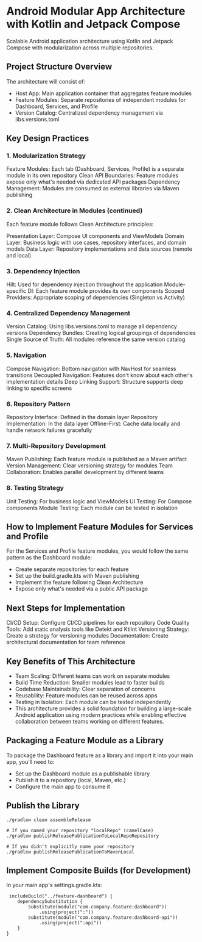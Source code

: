 # Android Modular App Architecture with Kotlin and Jetpack Compose

Scalable Android application architecture using Kotlin and Jetpack Compose with modularization across multiple repositories.

## Project Structure Overview
The architecture will consist of:
- Host App: Main application container that aggregates feature modules
- Feature Modules: Separate repositories of independent modules for Dashboard, Services, and Profile
- Version Catalog: Centralized dependency management via libs.versions.toml


## Key Design Practices
### 1. Modularization Strategy

Feature Modules: Each tab (Dashboard, Services, Profile) is a separate module in its own repository
Clean API Boundaries: Feature modules expose only what's needed via dedicated API packages
Dependency Management: Modules are consumed as external libraries via Maven publishing

### 2. Clean Architecture in Modules (continued)
Each feature module follows Clean Architecture principles:

Presentation Layer: Compose UI components and ViewModels
Domain Layer: Business logic with use cases, repository interfaces, and domain models
Data Layer: Repository implementations and data sources (remote and local)

### 3. Dependency Injection

Hilt: Used for dependency injection throughout the application
Module-specific DI: Each feature module provides its own components
Scoped Providers: Appropriate scoping of dependencies (Singleton vs Activity)

### 4. Centralized Dependency Management

Version Catalog: Using libs.versions.toml to manage all dependency versions
Dependency Bundles: Creating logical groupings of dependencies
Single Source of Truth: All modules reference the same version catalog

### 5. Navigation

Compose Navigation: Bottom navigation with NavHost for seamless transitions
Decoupled Navigation: Features don't know about each other's implementation details
Deep Linking Support: Structure supports deep linking to specific screens

### 6. Repository Pattern

Repository Interface: Defined in the domain layer
Repository Implementation: In the data layer
Offline-First: Cache data locally and handle network failures gracefully

### 7. Multi-Repository Development

Maven Publishing: Each feature module is published as a Maven artifact
Version Management: Clear versioning strategy for modules
Team Collaboration: Enables parallel development by different teams

### 8. Testing Strategy

Unit Testing: For business logic and ViewModels
UI Testing: For Compose components
Module Testing: Each module can be tested in isolation

## How to Implement Feature Modules for Services and Profile
For the Services and Profile feature modules, you would follow the same pattern as the Dashboard module:

- Create separate repositories for each feature
- Set up the build.gradle.kts with Maven publishing
- Implement the feature following Clean Architecture
- Expose only what's needed via a public API package

## Next Steps for Implementation

CI/CD Setup: Configure CI/CD pipelines for each repository
Code Quality Tools: Add static analysis tools like Detekt and Ktlint
Versioning Strategy: Create a strategy for versioning modules
Documentation: Create architectural documentation for team reference

## Key Benefits of This Architecture

- Team Scaling: Different teams can work on separate modules
- Build Time Reduction: Smaller modules lead to faster builds
- Codebase Maintainability: Clear separation of concerns
- Reusability: Feature modules can be reused across apps
- Testing in Isolation: Each module can be tested independently
- This architecture provides a solid foundation for building a large-scale Android application using modern practices while enabling effective collaboration between teams working on different features.


## Packaging a Feature Module as a Library
To package the Dashboard feature as a library and import it into your main app, you'll need to:

- Set up the Dashboard module as a publishable library
- Publish it to a repository (local, Maven, etc.)
- Configure the main app to consume it

## Publish the Library
```
./gradlew clean assembleRelease

# If you named your repository "localRepo" (camelCase)
./gradlew publishReleasePublicationToLocalRepoRepository

# If you didn't explicitly name your repository
./gradlew publishReleasePublicationToMavenLocal
```

 ## Implement Composite Builds (for Development)
 In your main app's settings.gradle.kts:
```
 includeBuild("../feature-dashboard") {
    dependencySubstitution {
        substitute(module("com.company.feature:dashboard"))
            .using(project(":"))
        substitute(module("com.company.feature:dashboard-api"))
            .using(project(":api"))
    }
}
```
